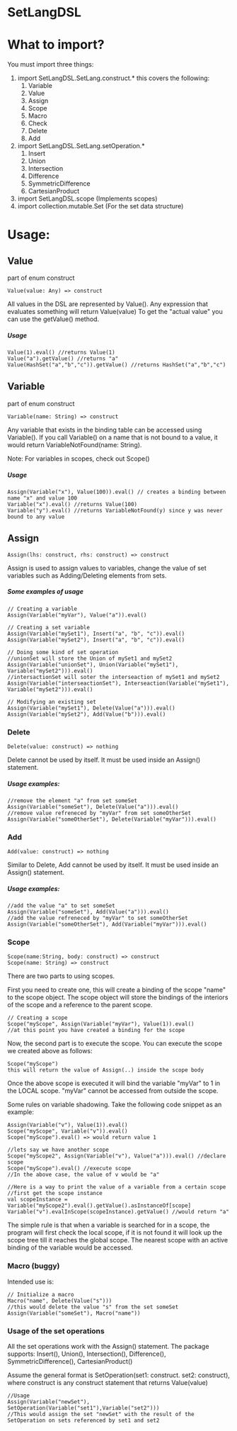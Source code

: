 # SetLangDSL

# What to import?
You must import three things:
1. import SetLangDSL.SetLang.construct.* this covers the following:
   1. Variable
   2. Value 
   3. Assign 
   4. Scope 
   5. Macro
   6. Check 
   7. Delete 
   8. Add
2. import SetLangDSL.SetLang.setOperation.*
   1. Insert 
   2. Union 
   3. Intersection 
   4. Difference 
   5. SymmetricDifference 
   6. CartesianProduct
3. import SetLangDSL.scope (Implements scopes)
4. import collection.mutable.Set (For the set data structure)

# Usage:

## Value 
part of enum construct
```
Value(value: Any) => construct
```
All values in the DSL are represented by Value(). Any expression that evaluates something will return Value(value)
To get the "actual value" you can use the getValue() method.
##### Usage
```
Value(1).eval() //returns Value(1)
Value("a").getValue() //returns "a"
Value(HashSet("a","b","c")).getValue() //returns HashSet("a","b","c")
```

## Variable
part of enum construct
```
Variable(name: String) => construct
```
Any variable that exists in the binding table can be accessed using Variable().
If you call Variable() on a name that is not bound to a value, it would return VariableNotFound(name: String).

Note: For variables in scopes, check out Scope()

##### Usage
```
Assign(Variable("x"), Value(100)).eval() // creates a binding between name "x" and value 100
Variable("x").eval() //returns Value(100)
Variable("y").eval() //returns VariableNotFound(y) since y was never bound to any value
```
## Assign
```
Assign(lhs: construct, rhs: construct) => construct
```
Assign is used to assign values to variables, change the value of set variables such as Adding/Deleting elements from sets.

##### Some examples of usage
```
// Creating a variable
Assign(Variable("myVar"), Value("a")).eval()

// Creating a set variable
Assign(Variable("mySet1"), Insert("a", "b", "c")).eval()
Assign(Variable("mySet2"), Insert("a", "b", "c")).eval()

// Doing some kind of set operation
//unionSet will store the Union of mySet1 and mySet2
Assign(Variable("unionSet"), Union(Variable("mySet1"), Variable("mySet2"))).eval()
//intersactionSet will soter the interseaction of mySet1 and mySet2
Assign(Variable("interseactionSet"), Interseaction(Variable("mySet1"), Variable("mySet2"))).eval()

// Modifying an existing set
Assign(Variable("mySet1"), Delete(Value("a"))).eval()
Assign(Variable("mySet2"), Add(Value("b"))).eval()

```

### Delete
```
Delete(value: construct) => nothing
```
Delete cannot be used by itself. It must be used inside an Assign() statement.

##### Usage examples:
```
//remove the element "a" from set someSet
Assign(Variable("someSet"), Delete(Value("a"))).eval()
//remove value refreneced by "myVar" from set someOtherSet
Assign(Variable("someOtherSet"), Delete(Variable("myVar"))).eval()
```

### Add

```
Add(value: construct) => nothing
```
Similar to Delete, Add cannot be used by itself. It must be used inside an Assign() statement.

##### Usage examples:
```
//add the value "a" to set someSet
Assign(Variable("someSet"), Add(Value("a"))).eval()
//add the value refreneced by "myVar" to set someOtherSet
Assign(Variable("someOtherSet"), Add(Variable("myVar"))).eval()
```

### Scope
```
Scope(name:String, body: construct) => construct
Scope(name: String) => construct
```
There are two parts to using scopes. 

First you need to create one, this will create a binding of the scope "name" to the scope object. The scope object will store the bindings of the interiors of the scope and a reference to the parent scope.
```
// Creating a scope
Scope("myScope", Assign(Variable("myVar"), Value(1)).eval()
//at this point you have created a binding for the scope
```

Now, the second part is to execute the scope. You can execute the scope we created above as follows:
```
Scope("myScope")
this will return the value of Assign(..) inside the scope body
```
Once the above scope is executed it will bind the variable "myVar" to 1 in the LOCAL scope.
"myVar" cannot be accessed from outside the scope.

Some rules on variable shadowing. Take the following code snippet as an example:
```
Assign(Variable("v"), Value(1)).eval()
Scope("myScope", Variable("v")).eval()
Scope("myScope").eval() => would return value 1

//lets say we have another scope
Scope("myScope2", Assign(Variable("v"), Value("a"))).eval() //declare scope
Scope("myScope").eval() //execute scope
//In the above case, the value of v would be "a"

//Here is a way to print the value of a variable from a certain scope
//first get the scope instance
val scopeInstance = Variable("myScope2").eval().getValue().asInstanceOf[scope]
Variable("v").evalInScope(scopeInstance).getValue() //would return "a"
```
The simple rule is that when a variable is searched for in a scope, the program will first check the local scope, if it is not found it will look up the scope tree till it reaches the global scope.
The nearest scope with an active binding of the variable would be accessed.

### Macro (buggy)

Intended use is:
```
// Initialize a macro
Macro("name", Delete(Value("s")))
//this would delete the value "s" from the set someSet
Assign(Variable("someSet"), Macro("name"))
```

### Usage of the set operations
All the set operations work with the Assign() statement.
The package supports:
Insert(), Union(), Intersection(), Difference(), SymmetricDifference(), CartesianProduct()

Assume the general format is SetOperation(set1: construct. set2: construct), where construct is any construct statement that returns Value(value)

```
//Usage
Assign(Variable("newSet"), SetOperation(Variable("set1"),Variable("set2")))
//This would assign the set "newSet" with the result of the SetOperation on sets referenced by set1 and set2
```
